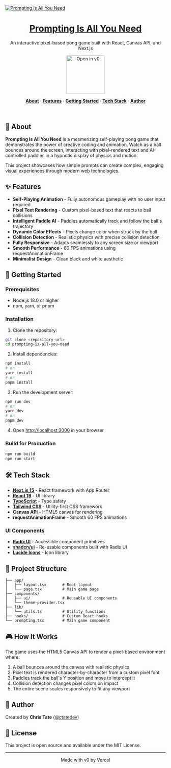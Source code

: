 <a href="https://v0.dev/community/prompting-is-all-you-need-tokU2y8gQ4D">
  <img alt="Prompting Is All You Need" src="https://hebbkx1anhila5yf.public.blob.vercel-storage.com/prompting.jpg-wiD8pePizmHSTO1VERzYJixbI9WIX3.jpeg">
  <h1 align="center">Prompting Is All You Need</h1>
</a>

<p align="center">
  An interactive pixel-based pong game built with React, Canvas API, and Next.js
</p>

<p align="center">
  <a href="https://v0.dev/community/prompting-is-all-you-need-tokU2y8gQ4D">
    <img src="https://hebbkx1anhila5yf.public.blob.vercel-storage.com/open-in-v0-button-ZKuXSWof756tbZD6vq9OV8Xq5pZS66.svg" alt="Open in v0" width="120" />
  </a>
</p>

<p align="center">
  <a href="#-about"><strong>About</strong></a> ·
  <a href="#-features"><strong>Features</strong></a> ·
  <a href="#%EF%B8%8F-getting-started"><strong>Getting Started</strong></a> ·
  <a href="#-tech-stack"><strong>Tech Stack</strong></a> ·
  <a href="#-author"><strong>Author</strong></a>
</p>

<br/>

## 📖 About

**Prompting Is All You Need** is a mesmerizing self-playing pong game that demonstrates the power of creative coding and animation. Watch as a ball bounces around the screen, interacting with pixel-rendered text and AI-controlled paddles in a hypnotic display of physics and motion.

This project showcases how simple prompts can create complex, engaging visual experiences through modern web technologies.

## ✨ Features

- **Self-Playing Animation** - Fully autonomous gameplay with no user input required
- **Pixel Text Rendering** - Custom pixel-based text that reacts to ball collisions
- **Intelligent Paddle AI** - Paddles automatically track and follow the ball's trajectory
- **Dynamic Color Effects** - Pixels change color when struck by the ball
- **Collision Detection** - Realistic physics with precise collision detection
- **Fully Responsive** - Adapts seamlessly to any screen size or viewport
- **Smooth Performance** - 60 FPS animations using requestAnimationFrame
- **Minimalist Design** - Clean black and white aesthetic

## 🚀 Getting Started

### Prerequisites

- Node.js 18.0 or higher
- npm, yarn, or pnpm

### Installation

1. Clone the repository:
```bash
git clone <repository-url>
cd prompting-is-all-you-need
```

2. Install dependencies:
```bash
npm install
# or
yarn install
# or
pnpm install
```

3. Run the development server:
```bash
npm run dev
# or
yarn dev
# or
pnpm dev
```

4. Open [http://localhost:3000](http://localhost:3000) in your browser

### Build for Production

```bash
npm run build
npm run start
```

## 🛠️ Tech Stack

- **[Next.js 15](https://nextjs.org/)** - React framework with App Router
- **[React 19](https://react.dev/)** - UI library
- **[TypeScript](https://www.typescriptlang.org/)** - Type safety
- **[Tailwind CSS](https://tailwindcss.com/)** - Utility-first CSS framework
- **Canvas API** - HTML5 canvas for rendering
- **requestAnimationFrame** - Smooth 60 FPS animations

### UI Components

- **[Radix UI](https://www.radix-ui.com/)** - Accessible component primitives
- **[shadcn/ui](https://ui.shadcn.com/)** - Re-usable components built with Radix UI
- **[Lucide Icons](https://lucide.dev/)** - Icon library

## 📁 Project Structure

```
├── app/
│   ├── layout.tsx       # Root layout
│   └── page.tsx         # Main game page
├── components/
│   ├── ui/              # Reusable UI components
│   └── theme-provider.tsx
├── lib/
│   └── utils.ts         # Utility functions
├── hooks/               # Custom React hooks
└── prompting.tsx        # Main game component
```

## 🎮 How It Works

The game uses the HTML5 Canvas API to render a pixel-based environment where:

1. A ball bounces around the canvas with realistic physics
2. Pixel text is rendered character-by-character from a custom pixel font
3. Paddles track the ball's Y position and move to intercept it
4. Collision detection changes pixel colors on impact
5. The entire scene scales responsively to fit any viewport

## 👤 Author

Created by **Chris Tate** ([@ctatedev](https://x.com/ctatedev))

## 📄 License

This project is open source and available under the MIT License.

---

<p align="center">
  Made with v0 by Vercel
</p>
